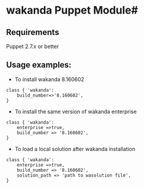 # wakanda Puppet Module#

Requirements
------------

Puppet 2.7.x or better


Usage examples:
---------------

* To install wakanda 8.160602

```````````````````````````````````````````````````````
class { 'wakanda':
	build_number=>'8.160602',
}
```````````````````````````````````````````````````````

* To install the same version of wakanda enterprise

```````````````````````````````````````````````````````
class { 'wakanda':
	enterprise =>true,	
	build_number => '8.160602',
}	
```````````````````````````````````````````````````````

* To load a local solution after wakanda installation

```````````````````````````````````````````````````````
class { 'wakanda':
	enterprise =>true,	
	build_number => '8.160602',
	solution_path => 'path to wasolution file',
}
```````````````````````````````````````````````````````